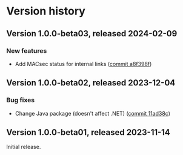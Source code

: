 # Version history

## Version 1.0.0-beta03, released 2024-02-09

### New features

- Add MACsec status for internal links ([commit a8f398f](https://github.com/googleapis/google-cloud-dotnet/commit/a8f398f342d7d167cf4df6fea98c0d9ed89ba595))

## Version 1.0.0-beta02, released 2023-12-04

### Bug fixes

- Change Java package (doesn't affect .NET) ([commit 11ad38c](https://github.com/googleapis/google-cloud-dotnet/commit/11ad38c1d18e1ac4e0fc75ea1b21606e19143ba1))
## Version 1.0.0-beta01, released 2023-11-14

Initial release.
